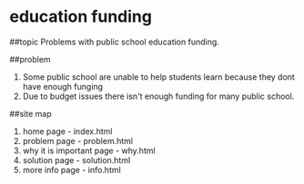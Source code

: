 # education funding
##topic
Problems with public school education funding.

##problem
1. Some public school are unable to help students learn because they dont have enough funging
2. Due to budget issues there isn't enough funding for many public school.


##site map
1. home page - index.html
2. problem page - problem.html
3. why it is important page - why.html
4. solution page - solution.html
5. more info page - info.html

